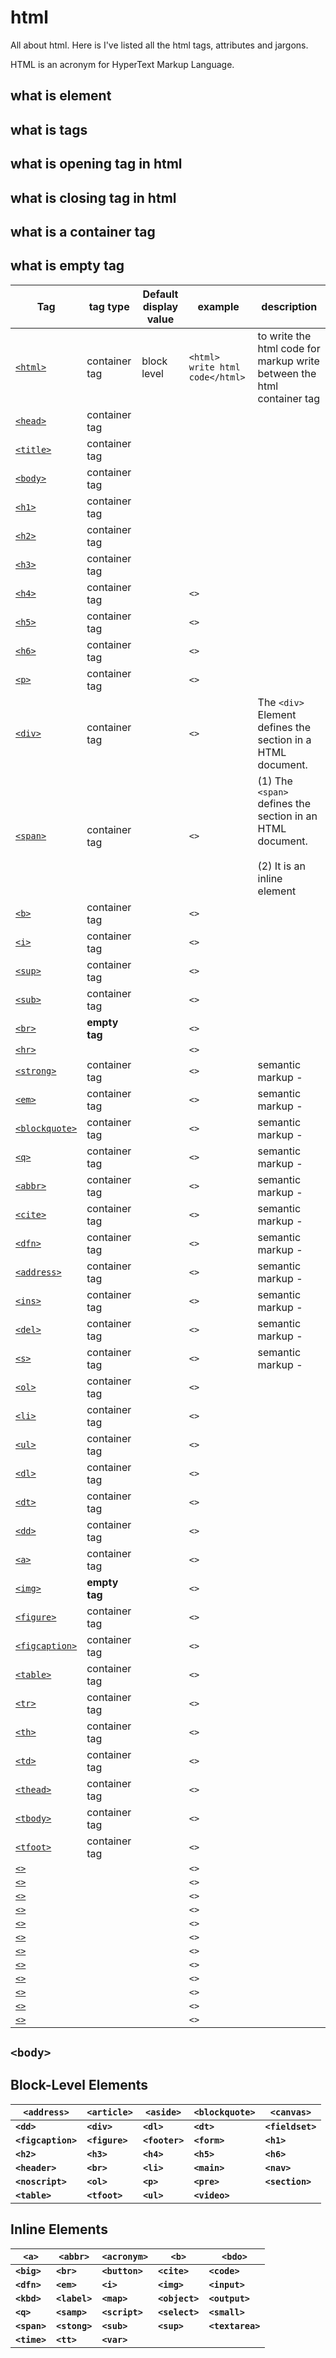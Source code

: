 # html
All about html. Here is I've listed all the html tags, attributes and jargons.

HTML is an acronym for HyperText Markup Language.
## what is element
## what is tags
## what is opening tag in html 
## what is closing tag in html
## what is a container tag 
## what is empty tag

| Tag | tag type | Default display value | example | description |
| --- |----------| ----- | ------- | ----------- |
| [`<html>`]() | container tag | block level | ` <html> write html code</html> ` | to write the html code for markup write between the html container tag |
| [`<head>`]() | container tag |  |  |  |
| [`<title>`]() | container tag |  |  |  |
| [`<body>`]() | container tag |  |  |  |
| [`<h1>`]() | container tag |  |  |  |
| [`<h2>`]() | container tag |  |  |  |
| [`<h3>`]() | container tag |  |  |  |
| [`<h4>`]() | container tag |  | `<>` |  |
| [`<h5>`]() | container tag |  | `<>` |  |
| [`<h6>`]() | container tag |  | `<>` |  |
| [`<p>`]()  | container tag |  | `<>` |  |
| [`<div>`]()  | container tag |  | `<>` | The `<div>` Element defines the section in a HTML document. |
| [`<span>`]()  | container tag |  | `<>` | (1) The `<span>` defines the section in an HTML document. <br><br> (2) It is an inline element |
| [`<b>`]() | container tag |  | `<>` |  |
| [`<i>`]() | container tag |  | `<>` |  |
| [`<sup>`]() | container tag |  | `<>` |  |
| [`<sub>`]() | container tag |  | `<>` |  |
| [`<br>`]() | **empty tag** |  | `<>` |  |
| [`<hr>`]() |  |  | `<>` |  |
| [`<strong>`]() | container tag |  | `<>` |semantic markup -  |
| [`<em>`]() | container tag |  | `<>` | semantic markup - |
| [`<blockquote>`]() | container tag |  | `<>` | semantic markup - |
| [`<q>`]() | container tag |  | `<>` | semantic markup - |
| [`<abbr>`]() | container tag |  | `<>` | semantic markup -  |
| [`<cite>`]() | container tag |  | `<>` | semantic markup -  |
| [`<dfn>`]() | container tag |  | `<>` | semantic markup -  |
| [`<address>`]() | container tag |  | `<>` | semantic markup -  |
| [`<ins>`]() | container tag |  | `<>` | semantic markup -  |
| [`<del>`]() | container tag |  | `<>` | semantic markup -  |
| [`<s>`]() | container tag |  | `<>` | semantic markup -  |
| [`<ol>`]() | container tag |  | `<>` |  |
| [`<li>`]() | container tag |  | `<>` |  |
| [`<ul>`]() | container tag |  | `<>` |  |
| [`<dl>`]() | container tag |  | `<>` |  |
| [`<dt>`]() | container tag |  | `<>` |  |
| [`<dd>`]() | container tag |  | `<>` |  |
| [`<a>`]() | container tag |  | `<>` |  |
| [`<img>`]() | **empty tag** |  | `<>` |  |
| [`<figure>`]() | container tag |  | `<>` |  |
| [`<figcaption>`]() | container tag |  | `<>` |  |
| [`<table>`]() | container tag |  | `<>` |  |
| [`<tr>`]() | container tag |  | `<>` |  |
| [`<th>`]() | container tag |  | `<>` |  |
| [`<td>`]() | container tag |  | `<>` |  |
| [`<thead>`]() | container tag |  | `<>` |  |
| [`<tbody>`]() | container tag |  | `<>` |  |
| [`<tfoot>`]() | container tag |  | `<>` |  |
| [`<>`]() |  |  | `<>` |  |
| [`<>`]() |  |  | `<>` |  |
| [`<>`]() |  |  | `<>` |  |
| [`<>`]() |  |  | `<>` |  |
| [`<>`]() |  |  | `<>` |  |
| [`<>`]() |  |  | `<>` |  |
| [`<>`]() |  |  | `<>` |  |
| [`<>`]() |  |  | `<>` |  |
| [`<>`]() |  |  | `<>` |  |
| [`<>`]() |  |  | `<>` |  |
| [`<>`]() |  |  | `<>` |  |
| [`<>`]() |  |  | `<>` |  |


## `<body>`

## Block-Level Elements

| `<address>` | `<article>` | `<aside>` | `<blockquote>` | `<canvas>` |
| --- | --- | --- | --- | --- |
| **`<dd>`** | **`<div>`** | **`<dl>`** | **`<dt>`** | **`<fieldset>`** |
| **`<figcaption>`** | **`<figure>`** | **`<footer>`** | **`<form>`** | **`<h1>`** |
| **`<h2>`** | **`<h3>`** | **`<h4>`** | **`<h5>`** | **`<h6>`** |
| **`<header>`** | **`<br>`** | **`<li>`** | **`<main>`** | **`<nav>`** |
| **`<noscript>`** | **`<ol>`** | **`<p>`** | **`<pre>`** | **`<section>`** |
| **`<table>`** | **`<tfoot>`** | **`<ul>`** | **`<video>`** | |



## Inline Elements

| `<a>` | `<abbr>` | `<acronym>` | `<b>` | `<bdo>` |
| --- | --- | --- | --- | --- |
| **`<big>`** | **`<br>`** | **`<button>`** | **`<cite>`** | **`<code>`** |
| **`<dfn>`** | **`<em>`** | **`<i>`** | **`<img>`** | **`<input>`** |
| **`<kbd>`** | **`<label>`** | **`<map>`** | **`<object>`** | **`<output>`** |
| **`<q>`** | **`<samp>`** | **`<script>`** | **`<select>`** | **`<small>`** |
| **`<span>`** | **`<stong>`** | **`<sub>`** | **`<sup>`** | **`<textarea>`** |
| **`<time>`** | **`<tt>`** | **`<var>`** |  |  |

